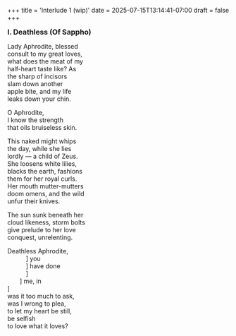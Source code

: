 +++
title = 'Interlude 1 (wip)'
date = 2025-07-15T13:14:41-07:00
draft = false
+++

<span style="font-size:1.15em; font-weight:bold; margin-bottom: -0.5rem;">
  I. Deathless (Of Sappho)
</span>

Lady Aphrodite, blessed \
consult to my great loves, \
what does the meat of my \
half-heart taste like? As \
the sharp of incisors \
slam down another \
apple bite, and my life \
leaks down your chin. 

O Aphrodite, \
I know the strength \
that oils bruiseless skin. 

This naked might whips \
the day, while she lies \
lordly — a child of Zeus. \
She loosens white lilies, \
blacks the earth, fashions \
them for her royal curls. \
Her mouth mutter-mutters \
doom omens, and the wild \
unfur their knives.

The sun sunk beneath her \
cloud likeness, storm bolts \
give prelude to her love \
conquest, unrelenting. 

Deathless Aphrodite, \
&emsp;&emsp;&emsp;\] you \
&emsp;&emsp;&emsp;\] have done \
&emsp;&emsp;&emsp;\] \
&emsp;&emsp;\] me, in \
\] \
was it too much to ask, \
was I wrong to plea, \
to let my heart be still, \
be selfish \
to love what it loves?


